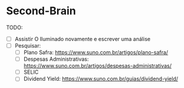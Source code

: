 # Second-Brain

TODO:
- [ ] Assistir O Iluminado novamente e escrever uma análise
- [ ] Pesquisar:
	- [ ] Plano Safra: https://www.suno.com.br/artigos/plano-safra/
	- [ ] Despesas Administrativas: https://www.suno.com.br/artigos/despesas-administrativas/
	- [ ] SELIC
	- [ ] Dividend Yield: https://www.suno.com.br/guias/dividend-yield/
